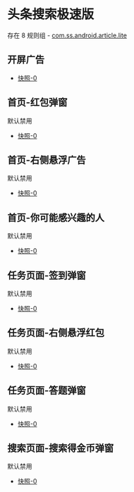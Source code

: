 # 头条搜索极速版

存在 8 规则组 - [com.ss.android.article.lite](/src/apps/com.ss.android.article.lite.ts)

## 开屏广告

- [快照-0](https://i.gkd.li/import/13111705)

## 首页-红包弹窗

默认禁用

- [快照-0](https://i.gkd.li/import/12705414)

## 首页-右侧悬浮广告

默认禁用

- [快照-0](https://i.gkd.li/import/12705452)

## 首页-你可能感兴趣的人

默认禁用

- [快照-0](https://i.gkd.li/import/12705427)

## 任务页面-签到弹窗

默认禁用

- [快照-0](https://i.gkd.li/import/12705439)

## 任务页面-右侧悬浮红包

默认禁用

- [快照-0](https://i.gkd.li/import/12705447)

## 任务页面-答题弹窗

默认禁用

- [快照-0](https://i.gkd.li/import/12705456)

## 搜索页面-搜索得金币弹窗

默认禁用

- [快照-0](https://i.gkd.li/import/12705468)
